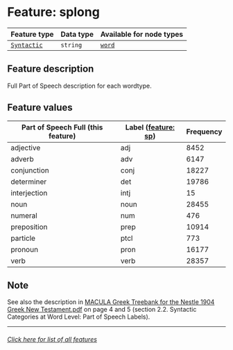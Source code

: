 # Feature: splong


Feature type | Data type | Available for node types
---  | --- | --- 
[`Syntactic`](home.md#Syntactic-features) | `string` | [`word`](wordnodefeatures.md#readme)

## Feature description 

Full Part of Speech description for each wordtype.

## Feature values

Part of Speech Full (this feature) | Label ([feature: sp](sp.md#readme)) | Frequency
--- | --- | ---
adjective | adj | 8452
adverb | adv | 6147
conjunction | conj | 18227
determiner | det | 19786
interjection | intj | 15
noun | noun | 28455
numeral | num | 476
preposition | prep | 10914
particle | ptcl | 773
pronoun | pron | 16177
verb | verb | 28357

## Note
See also the description in [MACULA Greek Treebank for the Nestle 1904 Greek New Testament.pdf](https://nbviewer.org/github/biblicalhumanities/greek-new-testament/blob/master/syntax-trees/nestle1904/doc/Nestle%201904%20Treebank%20Documentation.pdf) on page 4 and 5 (section 2.2. Syntactic Categories at Word Level: Part of Speech Labels).

---
###### [Click here for list of all features](home.md#readme)
